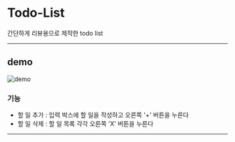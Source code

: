 # Todo-List
간단하게 리뷰용으로 제작한 todo list

***
## demo
![demo](https://user-images.githubusercontent.com/39795055/106379305-5ab35300-63ee-11eb-90bb-850375a3c10c.png)

### 기능
* 할 일 추가 : 입력 박스에 할 일을 작성하고 오른쪽 '+' 버튼을 누른다
* 할 일 삭제 : 할 일 목록 각각 오른쪽 'X' 버튼을 누른다

***
